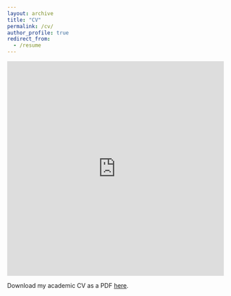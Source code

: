 ```yaml
---
layout: archive
title: "CV"
permalink: /cv/
author_profile: true
redirect_from:
  - /resume
---
```


<iframe src="https://docs.google.com/gview?url=https://hikaruyamagishi.github.io/files/yamagishi_cv.pdf&embedded=true" style="width:100%; height:500px;" frameborder="0"></iframe>


Download my academic CV as a PDF [here](/files/yamagishi_cv.pdf).
